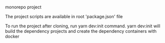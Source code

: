 monorepo project

The project scripts are available in root 'package.json' file

To run the project after cloning, run yarn dev:init command.
yarn dev:init will build the dependency projects and create the dependency containers with docker
